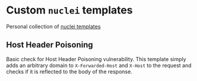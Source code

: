 # Custom `nuclei` templates 

Personal collection of [nuclei templates](https://github.com/projectdiscovery/nuclei-templates)

## Host Header Poisoning

Basic check for Host Header Poisoning vulnerability. This template simply adds an arbitrary domain to `X-Forwarded-Host` and `X-Host` to the request and checks if it is reflected to the body of the response.

